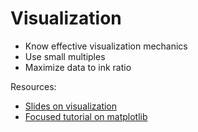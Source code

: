 # Visualization

* Know effective visualization mechanics
* Use small multiples
* Maximize data to ink ratio



Resources:

* [Slides on visualization](https://saravanan-thirumuruganathan.github.io/cse5334Spring2015/slides/03_PrinciplesOfViz/03_PrinciplesOfViz_final.pdf)
* [Focused tutorial on matplotlib](https://pbpython.com/effective-matplotlib.html)

